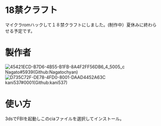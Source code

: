 # 18禁クラフト
マイクラromハックして１８禁クラフトにしました。(制作中）夏休みに終わらせる予定です。
# 製作者
![45421ECD-B7D6-4B55-B1FB-8A4F2FF56DB6_4_5005_c](https://user-images.githubusercontent.com/94958239/179910775-7968f9f0-3989-4ed8-a25b-3e1ba1a33422.jpeg)<br>
Nagato#5939(Github:Nagatochyan)<br>
![D735C72F-DE78-4FD0-8001-DAAD4452A63C](https://user-images.githubusercontent.com/94958239/179911125-92d91d5b-3536-4a2e-983f-f5cacd385881.png)<br>
kani537#0001(Github:kani537)<br>

# 使い方
3dsでFBIを起動しこのciaファイルを選択してインストール。
